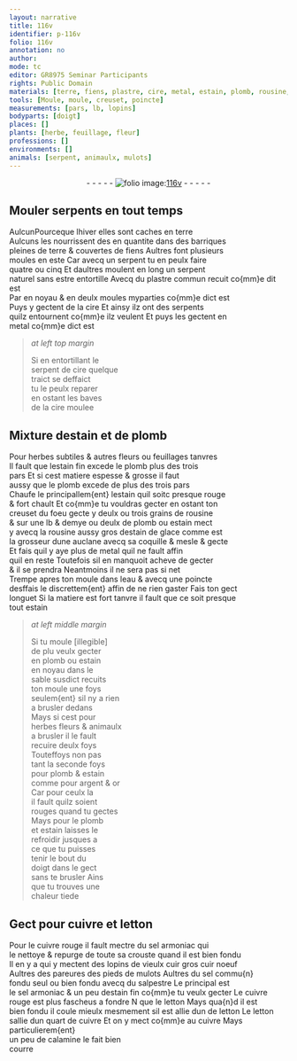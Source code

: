 ```yaml
---
layout: narrative
title: 116v
identifier: p-116v
folio: 116v
annotation: no
author:
mode: tc
editor: GR8975 Seminar Participants
rights: Public Domain
materials: [terre, fiens, plastre, cire, metal, estain, plomb, rousine, estain de glace, eau, argent, or, cuivre, letton, cuivre rouge, sel armoniac, vieulx cuir, cuir noeuf, pieds de mulots, sel commu{n}, salpestre, estain fin, calamine]
tools: [Moule, moule, creuset, poincte]
measurements: [pars, lb, lopins]
bodyparts: [doigt]
places: []
plants: [herbe, feuillage, fleur]
professions: []
environments: []
animals: [serpent, animaulx, mulots]
---
```


<div class="folio" align="center">- - - - - <a href="http://gallica.bnf.fr/ark:/12148/btv1b10500001g/f238.image" target="_blank"><img src="https://cu-mkp.github.io/2017-workshop-edition/assets/photo-icon.png" alt="folio image: " style="display:inline-block; margin-bottom:-3px;"/>116v</a> - - - - - </div>  
  

## <span class="tl">Moule</span>r <span class="al">serpent</span>s <span class="tmp">en tout temps</span>

 
<span class="del">Aulcun</span>Pourceque lhiver elles sont caches en <span class="m">terre</span><br/> Aulcuns les nourrissent <span class="del">des</span> en quantite dans des barriques<br/> pleines de <span class="m">terre</span> & couvertes de <span class="m">fiens</span> Aultres font plusieurs<br/> <span class="tl">moule</span>s en este Car avecq un <span class="al">serpent</span> tu en peulx faire<br/> quatre ou cinq Et daultres <span class="tl">moule</span>nt en long un <span class="al">serpent</span><br/> naturel sans estre entortille Avecq du <span class="m">plastre</span> commun <span class="add">recuit co{mm}e dit est</span><br/> <span class="del">Par</span> en noyau & en deulx <span class="tl">moule</span>s myparties co{mm}e dict est<br/> Puys y gectent de la <span class="m">cire</span> Et ainsy ilz ont des <span class="al">serpent</span>s<br/> quilz entournent co{mm}e ilz veulent Et puys les gectent en<br/> <span class="m">metal</span> co{mm}e dict est
 
> *at left top margin*
> 
> 
>   Si en entortillant le<br/> <span class="al">serpent</span> de <span class="m">cire</span> quelque<br/> traict se deffaict<br/> tu le peulx reparer<br/> en ostant les baves<br/> de la <span class="m">cire</span> moulee
 
 
  

## Mixture d<span class="m">estain</span> et de <span class="m">plomb</span>

 
Pour <span class="pa">herbe</span>s subtiles & autres fleurs ou <span class="pa">feuillage</span>s tanvres<br/> Il fault que l<span class="m">estain</span> fin excede le <span class="m">plomb</span> plus des trois<br/> <span class="ms">pars</span> Et si cest matiere espesse & grosse il faut<br/> aussy que le <span class="m">plomb</span> excede de plus des trois <span class="ms">pars</span><br/> Chaufe le principallem{ent} l<span class="m">estain</span> quil soitc presque rouge<br/> & fort chault Et co{mm}e tu vouldras gecter en ostant ton<br/> <span class="tl">creuset</span> du foeu gecte y deulx ou trois grains de <span class="m">rousine</span><br/> & sur une <span class="ms">lb</span> & demye ou deulx de <span class="m">plomb</span> ou <span class="m">estain</span> mect<br/> y avecq la <span class="m">rousine</span> aussy gros d<span class="m">estain de glace</span> comme est<br/> la grosseur dune auclane avecq sa coquille & mesle & gecte<br/> Et fais quil y aye plus de <span class="m">metal</span> quil ne fault affin<br/> quil en reste Toutefois sil en manquoit acheve de gecter<br/> & il se prendra Neantmoins il ne sera pas si net<br/> Trempe apres ton <span class="tl">moule</span> dans l<span class="m">eau</span> & avecq une <span class="tl">poincte</span><br/> desffais le discrettem{ent} affin de ne rien gaster Fais ton gect<br/> longuet Si la matiere est fort tanvre il fault que ce soit presque<br/> tout <span class="m">estain</span>
 
> *at left middle margin*
> 
> 
>   Si tu <span class="del"><span class="tl">moule</span> [illegible]</span><br/> <span class="del">de plu</span> veulx gecter<br/> <span class="del">en</span> <span class="m">plomb</span> ou <span class="m">estain</span><br/> en noyau dans le<br/> sable susdict recuits<br/> ton <span class="tl">moule</span> une foys<br/> seulem{ent} sil ny a rien<br/> a brusler dedans<br/> Mays si cest pour<br/> <span class="pa">herbe</span>s <span class="pa">fleur</span>s & <span class="al">animaulx</span><br/> a brusler il le fault<br/> recuire deulx foys<br/> Touteffoys non pas<br/> tant la seconde foys<br/> pour <span class="m">plomb</span> & <span class="m">estain</span><br/> comme pour <span class="m">argent</span> & <span class="m">or</span><br/> Car pour ceulx la<br/> il fault quilz soient<br/> rouges quand tu gectes<br/> Mays pour le <span class="m">plomb</span><br/> et <span class="m">estain</span> laisses le<br/> refroidir jusques a<br/> ce que tu puisses<br/> tenir le bout du<br/> <span class="bp">doigt</span> dans le gect<br/> sans te brusler Ains<br/> que tu trouves une<br/> chaleur tiede
 
 
  

## Gect pour <span class="m">cuivre</span> et <span class="m">letton</span>

 
Pour le <span class="m">cuivre rouge</span> il fault mectre du <span class="m">sel armoniac</span> qui<br/> le nettoye & repurge de toute sa crouste quand il est bien fondu<br/> Il en y a qui y mectent des <span class="ms">lopins</span> de <span class="del"><span class="m">vieulx cuir</span></span> gros <span class="m">cuir noeuf</span><br/> Aultres des pareures des <span class="m">pieds de <span class="al">mulots</span></span> Aultres du <span class="m">sel commu{n}</span><br/> fondu seul ou bien fondu avecq du <span class="m">salpestre</span> Le principal est<br/> le <span class="m">sel armoniac</span> & un peu d<span class="m">estain fin</span> co{mm}e tu veulx gecter Le <span class="m">cuivre<br/> rouge</span> est plus fascheus a fondre <span class="del">N</span> que le <span class="m">letton</span> Mays qua{n}d il est<br/> bien fondu il coule mieulx mesmement sil est allie <span class="del">dun</span> de <span class="m">letton</span> Le <span class="m">letton</span><br/> sallie dun quart de <span class="m">cuivre</span> Et on y mect co{mm}e au cuivre Mays particulierem{ent}<br/> un peu de <span class="m">calamine</span> le fait bien<br/> courre
 
